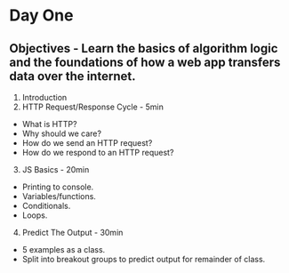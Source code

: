 # Day One
## Objectives - Learn the basics of algorithm logic and the foundations of how a web app transfers data over the internet.
1. Introduction
2. HTTP Request/Response Cycle - 5min
  - What is HTTP?
  - Why should we care?
  - How do we send an HTTP request?
  - How do we respond to an HTTP request?
3. JS Basics - 20min
  - Printing to console.
  - Variables/functions.
  - Conditionals.
  - Loops.
4. Predict The Output - 30min
  - 5 examples as a class.
  - Split into breakout groups to predict output for remainder of class.